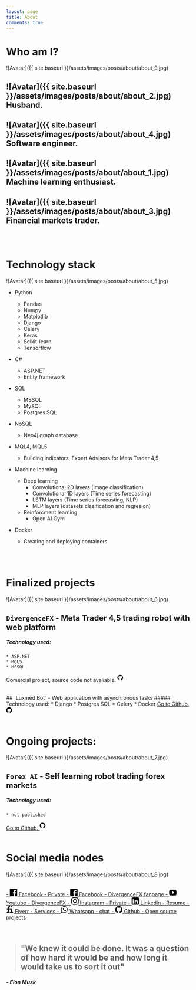 ```yaml
---
layout: page
title: About
comments: true
---
```


# Who am I?

![Avatar]({{ site.baseurl }}/assets/images/posts/about/about_9.jpg)

## ![Avatar]({{ site.baseurl }}/assets/images/posts/about/about_2.jpg) Husband.
## ![Avatar]({{ site.baseurl }}/assets/images/posts/about/about_4.jpg) Software engineer.
## ![Avatar]({{ site.baseurl }}/assets/images/posts/about/about_1.jpg) Machine learning enthusiast.
## ![Avatar]({{ site.baseurl }}/assets/images/posts/about/about_3.jpg) Financial markets trader.

     
<br>
<br>

# Technology stack

![Avatar]({{ site.baseurl }}/assets/images/posts/about/about_5.jpg)

- Python
    * Pandas
    * Numpy
    * Matplotlib
    * Django
    * Celery
    * Keras
    * Scikit-learn
    * Tensorflow
- C#
    * ASP.NET
    * Entity framework
- SQL
    * MSSQL
    * MySQL
    * Postgres SQL

- NoSQL
    * Neo4j graph database

- MQL4, MQL5
    * Building indicators, Expert Advisors for Meta Trader 4,5

- Machine learning
    * Deep learning
        - Convolutional 2D layers (Image classification)
        - Convolutional 1D layers (Time series forecasting)
        - LSTM layers (Time series forecasting, NLP)
        - MLP layers (datasets clasification and regresion)
    * Reinforcment learning
        - Open AI Gym

- Docker
    * Creating and deploying containers

    
<br>
<br>    
 
# Finalized projects

![Avatar]({{ site.baseurl }}/assets/images/posts/about/about_6.jpg)

## `DivergenceFX` - Meta Trader 4,5 trading robot with web platform
##### Technology used:
    * ASP.NET
    * MQL5
    * MSSQL

<p class="social__link" target="_blank" rel="noopener noreferrer" href="https://github.com/{{ site.github_username }}">
        Comercial project, source code not avaliable. 
          <svg class="social__icon" viewBox="0 0 20 20" width="20px" height="20px"><path d="M7.999,0.431c-4.285,0-7.76,3.474-7.76,7.761 c0,3.428,2.223,6.337,5.307,7.363c0.388,0.071,0.53-0.168,0.53-0.374c0-0.184-0.007-0.672-0.01-1.32 c-2.159,0.469-2.614-1.04-2.614-1.04c-0.353-0.896-0.862-1.135-0.862-1.135c-0.705-0.481,0.053-0.472,0.053-0.472 c0.779,0.055,1.189,0.8,1.189,0.8c0.692,1.186,1.816,0.843,2.258,0.645c0.071-0.502,0.271-0.843,0.493-1.037 C4.86,11.425,3.049,10.76,3.049,7.786c0-0.847,0.302-1.54,0.799-2.082C3.768,5.507,3.501,4.718,3.924,3.65 c0,0,0.652-0.209,2.134,0.796C6.677,4.273,7.34,4.187,8,4.184c0.659,0.003,1.323,0.089,1.943,0.261 c1.482-1.004,2.132-0.796,2.132-0.796c0.423,1.068,0.157,1.857,0.077,2.054c0.497,0.542,0.798,1.235,0.798,2.082 c0,2.981-1.814,3.637-3.543,3.829c0.279,0.24,0.527,0.713,0.527,1.437c0,1.037-0.01,1.874-0.01,2.129 c0,0.208,0.14,0.449,0.534,0.373c3.081-1.028,5.302-3.935,5.302-7.362C15.76,3.906,12.285,0.431,7.999,0.431z"/></svg>
</p>

<br>
## `Luxmed Bot` - Web application with asynchronous tasks
##### Technology used:
    * Django
    * Postgres SQL
    * Celery
    * Docker

<a class="social__link" target="_blank" rel="noopener noreferrer" href="https://github.com/{{ site.github_username }}">
        Go to Github. 
          <svg class="social__icon" viewBox="0 0 20 20" width="20px" height="20px"><path d="M7.999,0.431c-4.285,0-7.76,3.474-7.76,7.761 c0,3.428,2.223,6.337,5.307,7.363c0.388,0.071,0.53-0.168,0.53-0.374c0-0.184-0.007-0.672-0.01-1.32 c-2.159,0.469-2.614-1.04-2.614-1.04c-0.353-0.896-0.862-1.135-0.862-1.135c-0.705-0.481,0.053-0.472,0.053-0.472 c0.779,0.055,1.189,0.8,1.189,0.8c0.692,1.186,1.816,0.843,2.258,0.645c0.071-0.502,0.271-0.843,0.493-1.037 C4.86,11.425,3.049,10.76,3.049,7.786c0-0.847,0.302-1.54,0.799-2.082C3.768,5.507,3.501,4.718,3.924,3.65 c0,0,0.652-0.209,2.134,0.796C6.677,4.273,7.34,4.187,8,4.184c0.659,0.003,1.323,0.089,1.943,0.261 c1.482-1.004,2.132-0.796,2.132-0.796c0.423,1.068,0.157,1.857,0.077,2.054c0.497,0.542,0.798,1.235,0.798,2.082 c0,2.981-1.814,3.637-3.543,3.829c0.279,0.24,0.527,0.713,0.527,1.437c0,1.037-0.01,1.874-0.01,2.129 c0,0.208,0.14,0.449,0.534,0.373c3.081-1.028,5.302-3.935,5.302-7.362C15.76,3.906,12.285,0.431,7.999,0.431z"/></svg>
</a>

<br>
<br>

# Ongoing projects:

![Avatar]({{ site.baseurl }}/assets/images/posts/about/about_7.jpg)

## `Forex AI` - Self learning robot trading forex markets
##### Technology used:
    * not published

<a class="social__link" target="_blank" rel="noopener noreferrer" href="https://github.com/{{ site.github_username }}">
        Go to Github. 
          <svg class="social__icon" viewBox="0 0 20 20" width="20px" height="20px"><path d="M7.999,0.431c-4.285,0-7.76,3.474-7.76,7.761 c0,3.428,2.223,6.337,5.307,7.363c0.388,0.071,0.53-0.168,0.53-0.374c0-0.184-0.007-0.672-0.01-1.32 c-2.159,0.469-2.614-1.04-2.614-1.04c-0.353-0.896-0.862-1.135-0.862-1.135c-0.705-0.481,0.053-0.472,0.053-0.472 c0.779,0.055,1.189,0.8,1.189,0.8c0.692,1.186,1.816,0.843,2.258,0.645c0.071-0.502,0.271-0.843,0.493-1.037 C4.86,11.425,3.049,10.76,3.049,7.786c0-0.847,0.302-1.54,0.799-2.082C3.768,5.507,3.501,4.718,3.924,3.65 c0,0,0.652-0.209,2.134,0.796C6.677,4.273,7.34,4.187,8,4.184c0.659,0.003,1.323,0.089,1.943,0.261 c1.482-1.004,2.132-0.796,2.132-0.796c0.423,1.068,0.157,1.857,0.077,2.054c0.497,0.542,0.798,1.235,0.798,2.082 c0,2.981-1.814,3.637-3.543,3.829c0.279,0.24,0.527,0.713,0.527,1.437c0,1.037-0.01,1.874-0.01,2.129 c0,0.208,0.14,0.449,0.534,0.373c3.081-1.028,5.302-3.935,5.302-7.362C15.76,3.906,12.285,0.431,7.999,0.431z"/></svg>
</a>


<br>
<br>   
 

# Social media nodes

![Avatar]({{ site.baseurl }}/assets/images/posts/about/about_8.jpg)


<br>

<a class="social__link" target="_blank" rel="noopener noreferrer" href="https://github.com/{{ site.github_username }}">
  -
         <svg version="1.1" id="Capa_1" xmlns="http://www.w3.org/2000/svg" xmlns:xlink="http://www.w3.org/1999/xlink" x="0px" y="0px"
	 width="20px" height="20px" viewBox="0 0 60.734 60.733" style="enable-background:new 0 0 60.734 60.733;"
	 xml:space="preserve">
	<path d="M57.378,0.001H3.352C1.502,0.001,0,1.5,0,3.353v54.026c0,1.853,1.502,3.354,3.352,3.354h29.086V37.214h-7.914v-9.167h7.914
		v-6.76c0-7.843,4.789-12.116,11.787-12.116c3.355,0,6.232,0.251,7.071,0.36v8.198l-4.854,0.002c-3.805,0-4.539,1.809-4.539,4.462
		v5.851h9.078l-1.187,9.166h-7.892v23.52h15.475c1.852,0,3.355-1.503,3.355-3.351V3.351C60.731,1.5,59.23,0.001,57.378,0.001z"/>
        </svg>
            Facebook - Private
</a>

<a class="social__link" target="_blank" rel="noopener noreferrer" href="https://github.com/{{ site.github_username }}">
  -
         <svg version="1.1" id="Capa_1" xmlns="http://www.w3.org/2000/svg" xmlns:xlink="http://www.w3.org/1999/xlink" x="0px" y="0px"
	 width="20px" height="20px" viewBox="0 0 60.734 60.733" style="enable-background:new 0 0 60.734 60.733;"
	 xml:space="preserve">
	<path d="M57.378,0.001H3.352C1.502,0.001,0,1.5,0,3.353v54.026c0,1.853,1.502,3.354,3.352,3.354h29.086V37.214h-7.914v-9.167h7.914
		v-6.76c0-7.843,4.789-12.116,11.787-12.116c3.355,0,6.232,0.251,7.071,0.36v8.198l-4.854,0.002c-3.805,0-4.539,1.809-4.539,4.462
		v5.851h9.078l-1.187,9.166h-7.892v23.52h15.475c1.852,0,3.355-1.503,3.355-3.351V3.351C60.731,1.5,59.23,0.001,57.378,0.001z"/>
        </svg>
            Facebook - DivergenceFX fanpage
</a>



<a class="social__link" target="_blank" rel="noopener noreferrer" href="https://github.com/{{ site.github_username }}">
  -
     <svg height="20px" version="1.1" viewBox="0 0 20 16" width="20px" xmlns="http://www.w3.org/2000/svg" xmlns:sketch="http://www.bohemiancoding.com/sketch/ns" xmlns:xlink="http://www.w3.org/1999/xlink"><title/><desc/><defs/><g fill="none" fill-rule="evenodd" id="Page-1" stroke="none" stroke-width="1"><g fill="#000000" id="Icons-AV" transform="translate(-42.000000, -171.000000)"><g id="video-youtube" transform="translate(42.000000, 171.000000)"><path d="M18,0.4 C17.4,0.2 13.7,0 10,0 C6.3,0 2.6,0.2 2,0.4 C0.4,0.9 0,4.4 0,8 C0,11.6 0.4,15.1 2,15.6 C2.6,15.8 6.3,16 10,16 C13.7,16 17.4,15.8 18,15.6 C19.6,15.1 20,11.6 20,8 C20,4.4 19.6,0.9 18,0.4 L18,0.4 Z M8,12.5 L8,3.5 L14,8 L8,12.5 L8,12.5 Z" id="Shape"/></g></g></g></svg>
        Youtube - DivergenceFX
</a>



<a class="social__link" target="_blank" rel="noopener noreferrer" href="https://github.com/{{ site.github_username }}">
  -
     <svg viewBox="0 0 16 16" width="20px" height="20px"><path d="M8 0C5.827 0 5.555.01 4.702.048 3.85.088 3.27.222 2.76.42a3.908 3.908 0 0 0-1.417.923c-.445.444-.72.89-.923 1.417-.198.51-.333 1.09-.372 1.942C.008 5.555 0 5.827 0 8s.01 2.445.048 3.298c.04.852.174 1.433.372 1.942.204.526.478.973.923 1.417.444.445.89.72 1.417.923.51.198 1.09.333 1.942.372.853.04 1.125.048 3.298.048s2.445-.01 3.298-.048c.852-.04 1.433-.174 1.942-.372a3.908 3.908 0 0 0 1.417-.923c.445-.444.72-.89.923-1.417.198-.51.333-1.09.372-1.942.04-.853.048-1.125.048-3.298s-.01-2.445-.048-3.298c-.04-.852-.174-1.433-.372-1.942a3.908 3.908 0 0 0-.923-1.417A3.886 3.886 0 0 0 13.24.42c-.51-.198-1.09-.333-1.942-.372C10.445.008 10.173 0 8 0zm0 1.44c2.136 0 2.39.01 3.233.048.78.036 1.203.166 1.485.276.374.145.64.318.92.598.28.28.453.546.598.92.11.282.24.705.276 1.485.038.844.047 1.097.047 3.233s-.01 2.39-.05 3.233c-.04.78-.17 1.203-.28 1.485-.15.374-.32.64-.6.92-.28.28-.55.453-.92.598-.28.11-.71.24-1.49.276-.85.038-1.1.047-3.24.047s-2.39-.01-3.24-.05c-.78-.04-1.21-.17-1.49-.28a2.49 2.49 0 0 1-.92-.6c-.28-.28-.46-.55-.6-.92-.11-.28-.24-.71-.28-1.49-.03-.84-.04-1.1-.04-3.23s.01-2.39.04-3.24c.04-.78.17-1.21.28-1.49.14-.38.32-.64.6-.92.28-.28.54-.46.92-.6.28-.11.7-.24 1.48-.28.85-.03 1.1-.04 3.24-.04zm0 2.452a4.108 4.108 0 1 0 0 8.215 4.108 4.108 0 0 0 0-8.215zm0 6.775a2.667 2.667 0 1 1 0-5.334 2.667 2.667 0 0 1 0 5.334zm5.23-6.937a.96.96 0 1 1-1.92 0 .96.96 0 0 1 1.92 0z"></path></svg>
        Instagram - Private
</a>




<a class="social__link" target="_blank" rel="noopener noreferrer" href="https://github.com/{{ site.github_username }}">
  -
         <svg version="1.1" id="Capa_1" xmlns="http://www.w3.org/2000/svg" xmlns:xlink="http://www.w3.org/1999/xlink" x="0px" y="0px"
	 width="20px" height="20px" viewBox="0 0 510 510" style="enable-background:new 0 0 510 510;" xml:space="preserve">
                <path d="M459,0H51C22.95,0,0,22.95,0,51v408c0,28.05,22.95,51,51,51h408c28.05,0,51-22.95,51-51V51C510,22.95,487.05,0,459,0z
                    M153,433.5H76.5V204H153V433.5z M114.75,160.65c-25.5,0-45.9-20.4-45.9-45.9s20.4-45.9,45.9-45.9s45.9,20.4,45.9,45.9
                    S140.25,160.65,114.75,160.65z M433.5,433.5H357V298.35c0-20.399-17.85-38.25-38.25-38.25s-38.25,17.851-38.25,38.25V433.5H204
                    V204h76.5v30.6c12.75-20.4,40.8-35.7,63.75-35.7c48.45,0,89.25,40.8,89.25,89.25V433.5z"/>
            </svg>
            Linkedin - Resume
</a>



<a class="social__link" target="_blank" rel="noopener noreferrer" href="https://github.com/{{ site.github_username }}">
  -
     <svg height="20px" style="enable-background:new 0 0 512 512;" version="1.1" viewBox="0 0 512 512" width="20px" xml:space="preserve" xmlns="http://www.w3.org/2000/svg" xmlns:xlink="http://www.w3.org/1999/xlink"><g id="comp_x5F_129-fiverr"><g><g><path d="M413.696,399.752V169.75H184.32v-14.375c0-23.779,19.295-43.124,43.004-43.124h43.008V26h-43.008     C156.191,26,98.306,84.044,98.306,155.375v14.375H40.962V256h57.342v143.752H40.962V486h200.705v-86.248H184.32V256h144.157     v143.752h-58.145V486h200.705v-86.248H413.696z"/><path d="M370.685,112.25c23.751,0,43.012-19.305,43.012-43.125c0-23.821-19.261-43.125-43.012-43.124     c-23.749,0-43.005,19.303-43.005,43.124C327.68,92.945,346.936,112.25,370.685,112.25z"/></g></g></g><g id="Layer_1"/></svg>
        Fiverr - Services
</a>




<a class="social__link" target="_blank" rel="noopener noreferrer" href="https://github.com/{{ site.github_username }}">
  -
     <svg enable-background="new 0 0 100 100" height="20px" id="Layer_1" version="1.1" viewBox="0 0 100 100" width="20px" xml:space="preserve" xmlns="http://www.w3.org/2000/svg" xmlns:xlink="http://www.w3.org/1999/xlink"><g><defs><rect height="100" id="SVGID_1_" width="100"/></defs><path d="M95,49.247c0,24.213-19.779,43.841-44.182,43.841c-7.747,0-15.025-1.98-21.357-5.455L5,95.406   l7.975-23.522c-4.023-6.606-6.34-14.354-6.34-22.637c0-24.213,19.781-43.841,44.184-43.841C75.223,5.406,95,25.034,95,49.247    M50.818,12.388c-20.484,0-37.146,16.535-37.146,36.859c0,8.066,2.629,15.535,7.076,21.611l-4.641,13.688l14.275-4.537   c5.865,3.851,12.891,6.097,20.437,6.097c20.481,0,37.146-16.533,37.146-36.858C87.964,28.924,71.301,12.388,50.818,12.388    M73.129,59.344c-0.273-0.447-0.994-0.717-2.076-1.254c-1.084-0.537-6.41-3.138-7.4-3.494c-0.993-0.359-1.717-0.539-2.438,0.536   c-0.721,1.076-2.797,3.495-3.43,4.212c-0.632,0.719-1.263,0.809-2.347,0.271c-1.082-0.537-4.571-1.673-8.708-5.334   c-3.219-2.847-5.393-6.364-6.025-7.44c-0.631-1.075-0.066-1.656,0.475-2.191c0.488-0.482,1.084-1.255,1.625-1.882   c0.543-0.628,0.723-1.075,1.082-1.793c0.363-0.717,0.182-1.344-0.09-1.883c-0.27-0.537-2.438-5.825-3.34-7.976   c-0.902-2.151-1.803-1.793-2.436-1.793c-0.631,0-1.354-0.09-2.076-0.09s-1.896,0.269-2.889,1.344   c-0.992,1.076-3.789,3.676-3.789,8.963c0,5.288,3.879,10.397,4.422,11.114c0.541,0.716,7.49,11.92,18.5,16.223   C63.2,71.177,63.2,69.742,65.186,69.562c1.984-0.179,6.406-2.599,7.312-5.107C73.398,61.943,73.398,59.792,73.129,59.344"/></g></svg>
        Whatsapp - chat
</a>


<a class="social__link" target="_blank" rel="noopener noreferrer" href="https://github.com/{{ site.github_username }}">
  -
     <svg viewBox="0 0 16 16" width="20px" height="20px"><path d="M7.999,0.431c-4.285,0-7.76,3.474-7.76,7.761 c0,3.428,2.223,6.337,5.307,7.363c0.388,0.071,0.53-0.168,0.53-0.374c0-0.184-0.007-0.672-0.01-1.32 c-2.159,0.469-2.614-1.04-2.614-1.04c-0.353-0.896-0.862-1.135-0.862-1.135c-0.705-0.481,0.053-0.472,0.053-0.472 c0.779,0.055,1.189,0.8,1.189,0.8c0.692,1.186,1.816,0.843,2.258,0.645c0.071-0.502,0.271-0.843,0.493-1.037 C4.86,11.425,3.049,10.76,3.049,7.786c0-0.847,0.302-1.54,0.799-2.082C3.768,5.507,3.501,4.718,3.924,3.65 c0,0,0.652-0.209,2.134,0.796C6.677,4.273,7.34,4.187,8,4.184c0.659,0.003,1.323,0.089,1.943,0.261 c1.482-1.004,2.132-0.796,2.132-0.796c0.423,1.068,0.157,1.857,0.077,2.054c0.497,0.542,0.798,1.235,0.798,2.082 c0,2.981-1.814,3.637-3.543,3.829c0.279,0.24,0.527,0.713,0.527,1.437c0,1.037-0.01,1.874-0.01,2.129 c0,0.208,0.14,0.449,0.534,0.373c3.081-1.028,5.302-3.935,5.302-7.362C15.76,3.906,12.285,0.431,7.999,0.431z"/></svg>
        Github - Open source projects
</a>

<br>
<br>
<br>


> ## "We knew it could be done. It was a question of how hard it would be and how long it would take us to sort it out"

##### - Elon Musk
